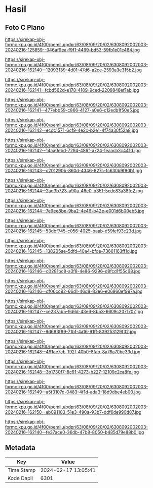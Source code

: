 # Hasil

## Foto C Plano

https://sirekap-obj-formc.kpu.go.id/4f00/pemilu/pdpr/63/08/09/20/02/6308092002003-20240216-125859--046af9ea-f9f1-4469-bd53-59fb1e01c484.jpg

https://sirekap-obj-formc.kpu.go.id/4f00/pemilu/pdpr/63/08/09/20/02/6308092002003-20240216-162140--12093139-4d01-47d6-a2ce-2593a3e315b2.jpg

https://sirekap-obj-formc.kpu.go.id/4f00/pemilu/pdpr/63/08/09/20/02/6308092002003-20240216-162141--fcbd562d-e178-4189-9ced-2209848ef1ab.jpg

https://sirekap-obj-formc.kpu.go.id/4f00/pemilu/pdpr/63/08/09/20/02/6308092002003-20240216-162141--477ebb59-c866-4127-a0e6-c12edb1f50e5.jpg

https://sirekap-obj-formc.kpu.go.id/4f00/pemilu/pdpr/63/08/09/20/02/6308092002003-20240216-162142--ecdc1571-6cf9-4e2c-b2e1-4f74a30f52a8.jpg

https://sirekap-obj-formc.kpu.go.id/4f00/pemilu/pdpr/63/08/09/20/02/6308092002003-20240216-162142--14aa0ebd-7294-486f-a724-feaacb3c441d.jpg

https://sirekap-obj-formc.kpu.go.id/4f00/pemilu/pdpr/63/08/09/20/02/6308092002003-20240216-162143--c201290b-860d-4346-827c-fc630b9f80b1.jpg

https://sirekap-obj-formc.kpu.go.id/4f00/pemilu/pdpr/63/08/09/20/02/6308092002003-20240216-162144--2ad3b723-a90a-46e0-b351-5cde83a38fe2.jpg

https://sirekap-obj-formc.kpu.go.id/4f00/pemilu/pdpr/63/08/09/20/02/6308092002003-20240216-162144--7e9ee8be-9ba2-4e46-b42e-e001d6b00eb5.jpg

https://sirekap-obj-formc.kpu.go.id/4f00/pemilu/pdpr/63/08/09/20/02/6308092002003-20240216-162145--53dbf745-c056-4025-baab-d59fef93c23d.jpg

https://sirekap-obj-formc.kpu.go.id/4f00/pemilu/pdpr/63/08/09/20/02/6308092002003-20240216-162145--138205ae-5dfd-40a4-bfde-73601163ff1d.jpg

https://sirekap-obj-formc.kpu.go.id/4f00/pemilu/pdpr/63/08/09/20/02/6308092002003-20240216-162146--d0281bc8-a3f8-4e86-9296-d8fcd1f55c68.jpg

https://sirekap-obj-formc.kpu.go.id/4f00/pemilu/pdpr/63/08/09/20/02/6308092002003-20240216-162146--df06cc92-66d1-46d8-83e6-e06960ef997a.jpg

https://sirekap-obj-formc.kpu.go.id/4f00/pemilu/pdpr/63/08/09/20/02/6308092002003-20240216-162147--ce237ab5-9d6d-43e6-8b53-6609c2071707.jpg

https://sirekap-obj-formc.kpu.go.id/4f00/pemilu/pdpr/63/08/09/20/02/6308092002003-20240216-162147--8d683f89-71bf-4a16-91ff-839253129f32.jpg

https://sirekap-obj-formc.kpu.go.id/4f00/pemilu/pdpr/63/08/09/20/02/6308092002003-20240216-162148--491ae7cb-192f-40b0-8fab-8a76a70bc33d.jpg

https://sirekap-obj-formc.kpu.go.id/4f00/pemilu/pdpr/63/08/09/20/02/6308092002003-20240216-162148--3b1730f7-8c91-4273-b227-12109c2ca8fe.jpg

https://sirekap-obj-formc.kpu.go.id/4f00/pemilu/pdpr/63/08/09/20/02/6308092002003-20240216-162149--a5f3107d-0483-4f1d-ada3-18d9dbe4eb00.jpg

https://sirekap-obj-formc.kpu.go.id/4f00/pemilu/pdpr/63/08/09/20/02/6308092002003-20240216-162150--eb091103-51e3-490a-93b7-ddf6de990d87.jpg

https://sirekap-obj-formc.kpu.go.id/4f00/pemilu/pdpr/63/08/09/20/02/6308092002003-20240216-162140--fe37ace0-36db-47b8-8050-b485d79e88b0.jpg


## Metadata

| Key        | Value               |
| ---------- | ------------------- |
| Time Stamp | 2024-02-17 13:05:41 |
| Kode Dapil | 6301                |



